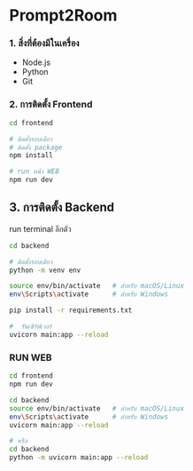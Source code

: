 # Prompt2Room

###  1. สิ่งที่ต้องมีในเครื่อง
- Node.js
- Python
- Git

### 2. การติดตั้ง Frontend
```bash
cd frontend

# ติดตั้งรอบเดียว
# ติดตั้ง package 
npm install

# run หน้า WEB
npm run dev
```

## 3. การติดตั้ง Backend
run terminal อีกตัว
```bash
cd backend

# ติดตั้งรอบเดียว
python -m venv env

source env/bin/activate   # สำหรับ macOS/Linux
env\Scripts\activate      # สำหรับ Windows

pip install -r requirements.txt

#  รันเซิร์ฟเวอร์
uvicorn main:app --reload
```

### RUN WEB
```bash 
cd frontend
npm run dev

cd backend
source env/bin/activate   # สำหรับ macOS/Linux
env\Scripts\activate      # สำหรับ Windows
uvicorn main:app --reload

# หรือ
cd backend
python -m uvicorn main:app --reload
```

